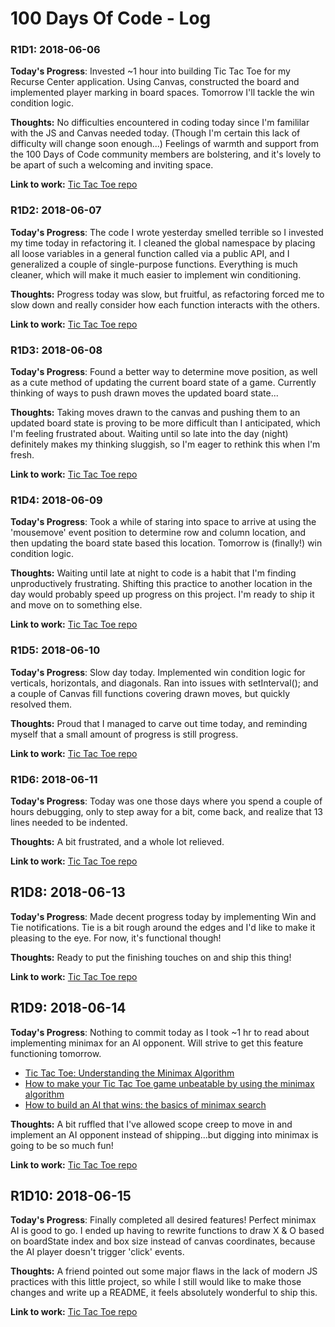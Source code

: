 # 100 Days Of Code - Log

### R1D1: 2018-06-06

**Today's Progress**: Invested ~1 hour into building Tic Tac Toe for my Recurse Center application. Using Canvas, constructed the board and implemented player marking in board spaces. Tomorrow I'll tackle the win condition logic.

**Thoughts:** No difficulties encountered in coding today since I'm famililar with the JS and Canvas needed today.  (Though I'm certain this lack of difficulty will change soon enough...) Feelings of warmth and support from the 100 Days of Code community members are bolstering, and it's lovely to be apart of such a welcoming and inviting space.

**Link to work:** [Tic Tac Toe repo](https://github.com/jthodge/tic-tac-toe)

### R1D2: 2018-06-07

**Today's Progress**: The code I wrote yesterday smelled terrible so I invested my time today in refactoring it. I cleaned the global namespace by placing all loose variables in a general function called via a public API, and I generalized a couple of single-purpose functions. Everything is much cleaner, which will make it much easier to implement win conditioning.

**Thoughts:** Progress today was slow, but fruitful, as refactoring forced me to slow down and really consider how each function interacts with the others.

**Link to work:** [Tic Tac Toe repo](https://github.com/jthodge/tic-tac-toe)

### R1D3: 2018-06-08

**Today's Progress**: Found a better way to determine move position, as well as a cute method of updating the current board state of a game. Currently thinking of ways to push drawn moves the updated board state...

**Thoughts:** Taking moves drawn to the canvas and pushing them to an updated board state is proving to be more difficult than I anticipated, which I'm feeling frustrated about. Waiting until so late into the day (night) definitely makes my thinking sluggish, so I'm eager to rethink this when I'm fresh.

**Link to work:** [Tic Tac Toe repo](https://github.com/jthodge/tic-tac-toe)

### R1D4: 2018-06-09

**Today's Progress**: Took a while of staring into space to arrive at using the 'mousemove' event position to determine row and column location, and then updating the board state based this location. Tomorrow is (finally!) win condition logic.

**Thoughts:** Waiting until late at night to code is a habit that I'm finding unproductively frustrating. Shifting this practice to another location in the day would probably speed up progress on this project. I'm ready to ship it and move on to something else.

**Link to work:** [Tic Tac Toe repo](https://github.com/jthodge/tic-tac-toe)

### R1D5: 2018-06-10

**Today's Progress**: Slow day today. Implemented win condition logic for verticals, horizontals, and diagonals. Ran into issues with setInterval(); and a couple of Canvas fill functions covering drawn moves, but quickly resolved them. 

**Thoughts:** Proud that I managed to carve out time today, and reminding myself that a small amount of progress is still progress.

**Link to work:** [Tic Tac Toe repo](https://github.com/jthodge/tic-tac-toe)

### R1D6: 2018-06-11

**Today's Progress**: Today was one those days where you spend a couple of hours debugging, only to step away for a bit, come back, and realize that 13 lines needed to be indented. 

**Thoughts:** A bit frustrated, and a whole lot relieved.

**Link to work:** [Tic Tac Toe repo](https://github.com/jthodge/tic-tac-toe)

## R1D8: 2018-06-13

**Today's Progress**: Made decent progress today by implementing Win and Tie notifications. Tie is a bit rough around the edges and I'd like to make it pleasing to the eye. For now, it's functional though!

**Thoughts:** Ready to put the finishing touches on and ship this thing!

**Link to work:** [Tic Tac Toe repo](https://github.com/jthodge/tic-tac-toe)

## R1D9: 2018-06-14

**Today's Progress**: Nothing to commit today as I took ~1 hr to read about  implementing minimax for an AI opponent. Will strive to get this feature functioning tomorrow.
* [Tic Tac Toe: Understanding the Minimax Algorithm](https://www.neverstopbuilding.com/blog/2013/12/13/tic-tac-toe-understanding-the-minimax-algorithm13)
* [How to make your Tic Tac Toe game unbeatable by using the minimax algorithm](https://medium.freecodecamp.org/how-to-make-your-tic-tac-toe-game-unbeatable-by-using-the-minimax-algorithm-9d690bad4b37)
* [How to build an AI that wins: the basics of minimax search](https://blog.vivekpanyam.com/how-to-build-an-ai-that-wins-the-basics-of-minimax-search/)

**Thoughts:** A bit ruffled that I've allowed scope creep to move in and implement an AI opponent instead of shipping...but digging into minimax is going to be so much fun!

**Link to work:** [Tic Tac Toe repo](https://github.com/jthodge/tic-tac-toe)

## R1D10: 2018-06-15

**Today's Progress**: Finally completed all desired features! Perfect minimax AI is good to go. I ended up having to rewrite functions to draw X & O based on boardState index and box size instead of canvas coordinates, because the AI player doesn't trigger 'click' events.

**Thoughts:** A friend pointed out some major flaws in the lack of modern JS practices with this little project, so while I still would like to make those changes and write up a README, it feels absolutely wonderful to ship this.

**Link to work:** [Tic Tac Toe repo](https://github.com/jthodge/tic-tac-toe)
